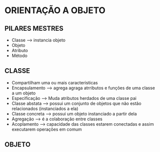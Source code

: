 # ORIENTAÇÃO A OBJETO 

## PILARES MESTRES
- Classe --> instancia objeto
- Objeto 
- Atributo
- Método 

## CLASSE 
- Compartilham uma ou mais caracteristicas
- Encapsulamento --> agrega agraga atrributos e funções de uma classe a um objeto
- Especificação --> Muda atributos herdados de uma classe pai 
- Classe abstata --> possui um conjunto de objetos que não estão relacionados (instanciados a ela)
- Classe concreta --> possui um objeto instanciado a partir dela
- Agregação --> é a colaboração entre classes 
- Acoplamento --> capacidade das classes estarem conectadas e assim executarem operações em comum

## OBJETO


